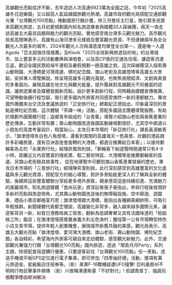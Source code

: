 高雄觀光亮點佳評不斷，去年造訪人次高達6923萬為全國之冠，今年初「2025高雄冬日遊樂園」又以超高人氣延續國旅觀光熱潮。高雄市政府觀光局搭配交通部觀光署「台灣觀光100亮點」捲動國旅行銷計畫，除三月擔任主打星，吸引眾多民眾來高觀光旅遊，五月初更規劃國內知名旅遊業者與媒體20人踩線團，兩天一夜走訪高雄五大最具話題與魅力的觀光亮點，實地感受南台灣多元觀光魅力。高市觀光局長高閔琳表示，高雄有山海河港多元樣貌及豐富觀光資源，不但連續兩年為全台觀光人次最多的城市，2024年觀光人次與滿意度均榮登全台第一，還是唯一入選Agoda「亞太超值住宿推薦」及Klook「2025全球新興旅遊目的地」的台灣城市，加上豐富多元的活動慶典與演唱會，以及高CP值的交通及住宿，讓遊客流連忘返，歡迎全國民眾趁端午連假及暑假規劃一趟高雄之旅。這次踩線團深入探索壽山動物園、大港橋愛河灣周邊、佛陀紀念館、旗山老街及高雄燈塔等高雄五大景點，安排專人導覽解說，除呈現高雄多元觀光風貌，也聚焦夜間經濟、文創與美食的多重面向，展現高雄在地文化與觀光能量，提升團員對高雄觀光不同層面的認識，讓旅遊業者及媒體發掘新亮點，設計更多創新行程，同時藉由媒體宣傳推廣，可望帶動後續行程包裝，吸引更多國內外旅客共同感受煥然一新的港都魅力。專攻國外團體來台交流及會議旅遊的「正安旅行社」總裁紀正德指出，印象最深刻的景點是佛陀紀念館，這次體驗「茶禪一味」活動，搭配多國語言團體導覽服務，有助於規劃外國團體行程；返鄉青年組成的「台青蕉」導覽介紹旗山老街與香蕉產業的歷史傳承，互動非常有趣；壽山動物園改造後園區動線規劃很好，尤其空中廊道以小朋友的高度考量設計，相當貼心。主攻日本市場的「新亞旅行社」課長黃淑敏表示，「旗津燈塔有白色八角燈塔，還看到寬闊的高雄海天一色美景、壯觀的港區跟許多彩繪房屋，還有亞洲首座會旋轉的大港橋，都適合推薦給日本客」；以接待郵輪客為主的「永業旅行社」經理許鳳玲則說，「郵輪客下船遊覽時間通常只有4-6小時，距離近又內容豐富的棧貳庫、駁二藝術特區、大港橋等是推薦郵輪客的首選，另旗山老街極具故事性， 從在地導覽中可聽到旗山香蕉產業發展的歷史。專攻日本市場的「三普旅行社」經理陳帟潔則說，此行深刻感受到高雄豐富的文化底蘊與多元觀光資源，搭配官方的細心導覽，對許多景點能更深入的了解與全新的體驗，後續將這些豐富體驗分享給更多境外旅客，親身感受這座持續前進、充滿魅力的美麗城市。知名旅遊媒體「食尚玩家」資深記者張子豪指出，參與行程後發現許多新的亮點與旅遊視角，尤其壽山動物園改造後的無障礙設施、空中廊道、遊園車、禮品小賣店都極富巧思；旗津燈塔跟大港橋，能拍出各種網美網帥照，可吸引年輕族群。新聞媒體代表鄭芝珊說，高雄變化非常多，融入越來越多國際元素，讓遊客耳目一新，如昔日港務局員工宿舍，翻新為低調奢華又具有法國味道的「帕鉑候工所」飯店；在旗津燈塔感覺置身義大利五色漁村；鹽埕第一公有市場轉型特色小店文青市場，提供年輕人創業機會，展現城市新舊共融的美感。觀光局表示，高雄五大觀光亮點「旗津燈塔、愛河灣大港橋、旗山老街、壽山動物園、佛陀紀念館」各自精彩，希望海內外旅客可親自來走訪體驗，感受觀光新魅力。此外，交通部觀光署強力行銷「台灣觀光100亮點」國內旅遊，透過「環島月月Party」系列主題，除搭配食宿遊購行優惠，只要遊客前往「台灣觀光100亮點」任一景點，透過手機或平板GPS定位進行電子集章，即可參加「四季抽好禮」活動，獎項有萬元旅遊金、星級飯店住宿券等。（影）美軍F-16戰機疑遭UFO撞擊! 亞利桑那州不明飛行物目擊事件頻傳 （影）川普稱澤連斯基「不好對付」! 拒譴責普丁、強調烏俄戰爭應由歐洲解決